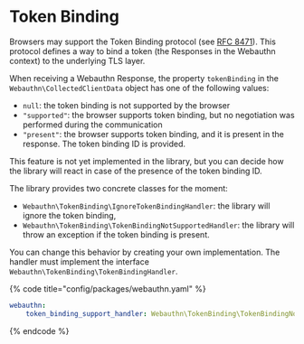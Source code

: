 # Token Binding

Browsers may support the Token Binding protocol (see [RFC 8471](https://tools.ietf.org/html/rfc8471)). This protocol defines a way to bind a token (the Responses in the Webauthn context) to the underlying TLS layer.

When receiving a Webauthn Response, the property `tokenBinding` in the `Webauthn\CollectedClientData` object has one of the following values:

* `null`: the token binding is not supported by the browser
* `"supported"`: the browser supports token binding, but no negotiation was performed during the communication
* `"present"`: the browser supports token binding, and it is present in the response. The token binding ID is provided.

This feature is not yet implemented in the library, but you can decide how the library will react in case of the presence of the token binding ID.

The library provides two concrete classes for the moment:

* `Webauthn\TokenBinding\IgnoreTokenBindingHandler`: the library will ignore the token binding,
* `Webauthn\TokenBinding\TokenBindingNotSupportedHandler`: the library will throw an exception if the token binding is present.

You can change this behavior by creating your own implementation. The handler must implement the interface `Webauthn\TokenBinding\TokenBindingHandler`.

{% code title="config/packages/webauthn.yaml" %}
```yaml
webauthn:
    token_binding_support_handler: Webauthn\TokenBinding\TokenBindingNotSupportedHandler
```
{% endcode %}
